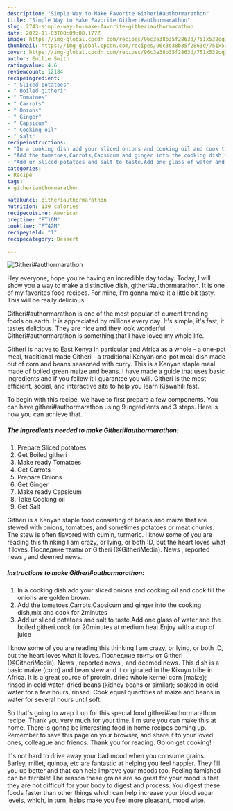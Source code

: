 ```yaml
---
description: "Simple Way to Make Favorite Githeri#authormarathon"
title: "Simple Way to Make Favorite Githeri#authormarathon"
slug: 2743-simple-way-to-make-favorite-githeriauthormarathon
date: 2022-11-03T00:09:08.177Z
image: https://img-global.cpcdn.com/recipes/96c3e38b35f2863d/751x532cq70/githeriauthormarathon-recipe-main-photo.jpg
thumbnail: https://img-global.cpcdn.com/recipes/96c3e38b35f2863d/751x532cq70/githeriauthormarathon-recipe-main-photo.jpg
cover: https://img-global.cpcdn.com/recipes/96c3e38b35f2863d/751x532cq70/githeriauthormarathon-recipe-main-photo.jpg
author: Emilie Smith
ratingvalue: 4.6
reviewcount: 12184
recipeingredient:
- " Sliced potatoes"
- " Boiled githeri"
- " Tomatoes"
- " Carrots"
- " Onions"
- " Ginger"
- " Capsicum"
- " Cooking oil"
- " Salt"
recipeinstructions:
- "In a cooking dish add your sliced onions and cooking oil and cook till the onions are golden brown."
- "Add the tomatoes,Carrots,Capsicum and ginger into the cooking dish,mix and cook for 2minutes"
- "Add ur sliced potatoes and salt to taste.Add one glass of water and the boiled githeri.cook for 20minutes at medium heat.Enjoy with a cup of juice"
categories:
- Recipe
tags:
- githeriauthormarathon

katakunci: githeriauthormarathon 
nutrition: 139 calories
recipecuisine: American
preptime: "PT16M"
cooktime: "PT42M"
recipeyield: "1"
recipecategory: Dessert

---
```



![Githeri#authormarathon](https://img-global.cpcdn.com/recipes/96c3e38b35f2863d/751x532cq70/githeriauthormarathon-recipe-main-photo.jpg)

Hey everyone, hope you're having an incredible day today. Today, I will show you a way to make a distinctive dish, githeri#authormarathon. It is one of my favorites food recipes. For mine, I'm gonna make it a little bit tasty. This will be really delicious.

Githeri#authormarathon is one of the most popular of current trending foods on earth. It is appreciated by millions every day. It's simple, it's fast, it tastes delicious. They are nice and they look wonderful. Githeri#authormarathon is something that I have loved my whole life.

Githeri is native to East Kenya in particular and Africa as a whole - a one-pot meal, traditional made Githeri - a traditional Kenyan one-pot meal dish made out of corn and beans seasoned with curry. This is a Kenyan staple meal made of boiled green maize and beans. I have made a guide that uses basic ingredients and if you follow it I guarantee you will. Githeri is the most efficient, social, and interactive site to help you learn Kiswahili fast.


To begin with this recipe, we have to first prepare a few components. You can have githeri#authormarathon using 9 ingredients and 3 steps. Here is how you can achieve that.

<!--inarticleads1-->

##### The ingredients needed to make Githeri#authormarathon:

1. Prepare  Sliced potatoes
1. Get  Boiled githeri
1. Make ready  Tomatoes
1. Get  Carrots
1. Prepare  Onions
1. Get  Ginger
1. Make ready  Capsicum
1. Take  Cooking oil
1. Get  Salt


Githeri is a Kenyan staple food consisting of beans and maize that are stewed with onions, tomatoes, and sometimes potatoes or meat chunks. The stew is often flavored with cumin, turmeric. I know some of you are reading this thinking I am crazy, or lying, or both :D, but the heart loves what it loves. Последние твиты от Githeri (@GitheriMedia). News , reported news , and deemed news. 

<!--inarticleads2-->

##### Instructions to make Githeri#authormarathon:

1. In a cooking dish add your sliced onions and cooking oil and cook till the onions are golden brown.
1. Add the tomatoes,Carrots,Capsicum and ginger into the cooking dish,mix and cook for 2minutes
1. Add ur sliced potatoes and salt to taste.Add one glass of water and the boiled githeri.cook for 20minutes at medium heat.Enjoy with a cup of juice


I know some of you are reading this thinking I am crazy, or lying, or both :D, but the heart loves what it loves. Последние твиты от Githeri (@GitheriMedia). News , reported news , and deemed news. This dish is a basic maize (corn) and bean stew and it originated in the Kikuyu tribe in Africa. It is a great source of protein. dried whole kernel corn (maize); rinsed in cold water. dried beans (kidney beans or similar); soaked in cold water for a few hours, rinsed. Cook equal quantities of maize and beans in water for several hours until soft. 

So that's going to wrap it up for this special food githeri#authormarathon recipe. Thank you very much for your time. I'm sure you can make this at home. There is gonna be interesting food in home recipes coming up. Remember to save this page on your browser, and share it to your loved ones, colleague and friends. Thank you for reading. Go on get cooking!

It's not hard to drive away your bad mood when you consume grains. Barley, millet, quinoa, etc are fantastic at helping you feel happier. They fill you up better and that can help improve your moods too. Feeling famished can be terrible! The reason these grains are so great for your mood is that they are not difficult for your body to digest and process. You digest these foods faster than other things which can help increase your blood sugar levels, which, in turn, helps make you feel more pleasant, mood wise.
